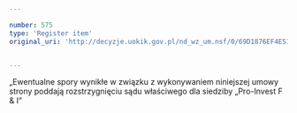 ```yaml
---

number: 575
type: 'Register item'
original_uri: 'http://decyzje.uokik.gov.pl/nd_wz_um.nsf/0/69D1876EF4E51FA7C12572DD003295EB?OpenDocument'


---
```


„Ewentualne spory wynikłe w związku z wykonywaniem niniejszej umowy strony poddają rozstrzygnięciu sądu właściwego dla siedziby „Pro-Invest F &amp; I”
